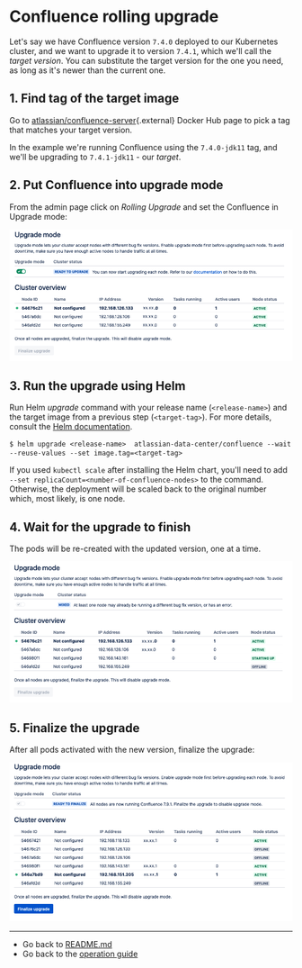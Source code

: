 # Confluence rolling upgrade
Let's say we have Confluence version `7.4.0` deployed to our Kubernetes cluster, and we want to upgrade it to version
`7.4.1`, which we'll call the *target version*. You can substitute the target version for the one you need, as long as
it's newer than the current one.

## 1. Find tag of the target image

Go to [atlassian/confluence-server](https://hub.docker.com/r/atlassian/confluence-server/tags){.external}
Docker Hub page to pick a tag that matches your target version.

In the example we're running Confluence using the `7.4.0-jdk11` tag, and we'll be upgrading to `7.4.1-jdk11` - our *target*.

## 2. Put Confluence into upgrade mode

From the admin page click on *Rolling Upgrade* and set the Confluence in Upgrade mode:

  ![upgrade-mode](../../assets/images/confluence-upgrade-1.png)

## 3. Run the upgrade using Helm

Run Helm *upgrade* command with your release name (`<release-name>`) and the target image from a previous step
(`<target-tag>`). For more details, consult the [Helm documentation](https://helm.sh/docs/).

 ```shell
 $ helm upgrade <release-name>  atlassian-data-center/confluence --wait --reuse-values --set image.tag=<target-tag>
 ```

If you used `kubectl scale` after installing the Helm chart, you'll need to add `--set
replicaCount=<number-of-confluence-nodes>` to the command. Otherwise, the deployment will be scaled back to the original
number which, most likely, is one node.

## 4. Wait for the upgrade to finish
The pods will be re-created with the updated version, one at a time.

![upgrade-mode](../../assets/images/confluence-upgrade-2.png)

## 5. Finalize the upgrade
After all pods activated with the new version, finalize the upgrade:

![upgrade-mode](../../assets/images/confluence-upgrade-3.png)

***
* Go back to [README.md](/)
* Go back to the [operation guide](../OPERATION.md)
